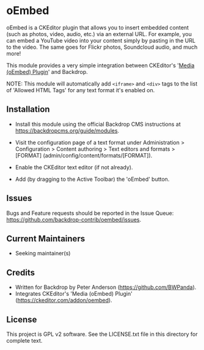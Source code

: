 oEmbed
======

oEmbed is a CKEditor plugin that allows you to insert embedded content (such as
photos, video, audio, etc.) via an external URL. For example, you can embed a
YouTube video into your content simply by pasting in the URL to the video. The
same goes for Flickr photos, Soundcloud audio, and much more!

This module provides a very simple integration between CKEditor's '[Media
(oEmbed) Plugin](https://ckeditor.com/addon/oembed)' and Backdrop.

NOTE: This module will automatically add `<iframe>` and `<div>` tags to the list
of 'Allowed HTML Tags' for any text format it's enabled on.

Installation
------------

- Install this module using the official Backdrop CMS instructions at
  https://backdropcms.org/guide/modules.

- Visit the configuration page of a text format under Administration >
  Configuration > Content authoring > Text editors and formats > [FORMAT]
  (admin/config/content/formats/[FORMAT]).

- Enable the CKEditor text editor (if not already).

- Add (by dragging to the Active Toolbar) the 'oEmbed' button.

Issues
------

Bugs and Feature requests should be reported in the Issue Queue:
https://github.com/backdrop-contrib/oembed/issues.

Current Maintainers
-------------------

- Seeking maintainer(s)

Credits
-------

- Written for Backdrop by Peter Anderson (https://github.com/BWPanda).
- Integrates CKEditor's 'Media (oEmbed) Plugin'
  (https://ckeditor.com/addon/oembed).

License
-------

This project is GPL v2 software. See the LICENSE.txt file in this directory for
complete text.

